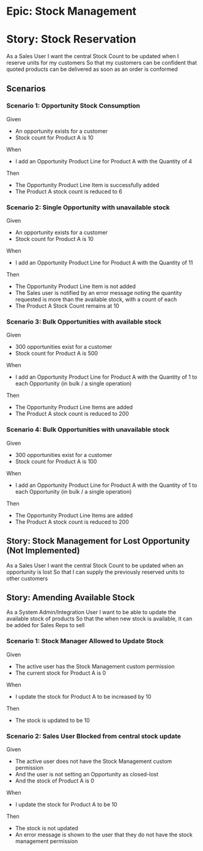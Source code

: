 
# Epic: Stock Management

# Story: Stock Reservation
As a Sales User
I want the central Stock Count to be updated when I reserve units for my customers
So that my customers can be confident that quoted products can be delivered as soon as an order is conformed
## Scenarios
### Scenario 1: Opportunity Stock Consumption
Given 
- An opportunity exists for a customer
- Stock count for Product A is 10

When 
- I add an Opportunity Product Line for Product A with the Quantity of 4

Then 
- The Opportunity Product Line Item is successfully added
-  The Product A stock count is reduced to 6

### Scenario 2: Single Opportunity with unavailable stock
Given 
-  An opportunity exists for a customer
- Stock count for Product A is 10

When 
- I add an Opportunity Product Line for Product A with the Quantity of 11

Then 
- The Opportunity Product Line Item is not added
- The Sales user is notified by an error message noting the quantity requested is more than the available stock, with a count of each
- The Product A Stock Count remains at 10

### Scenario 3: Bulk Opportunities with available stock
Given 
-  300 opportunities exist for a customer
- Stock count for Product A is 500

When 
- I add an Opportunity Product Line for Product A with the Quantity of 1 to each Opportunity (in bulk / a single operation)

Then 
- The Opportunity Product Line Items are added
-  The Product A stock count is reduced to 200

### Scenario 4: Bulk Opportunities with unavailable stock
Given 
-  300 opportunities exist for a customer
- Stock count for Product A is 100

When 
- I add an Opportunity Product Line for Product A with the Quantity of 1 to each Opportunity (in bulk / a single operation)

Then 
- The Opportunity Product Line Items are added
-  The Product A stock count is reduced to 200


## Story: Stock Management for Lost Opportunity (Not Implemented)
As a Sales User
I want the central Stock Count to be updated when an opportunity is lost
So that I can supply the previously reserved units to other customers

## Story: Amending Available Stock
As a System Admin/Integration User
I want to be able to update the available stock of products
So that the when new stock is available, it can be added for Sales Reps to sell

### Scenario 1: Stock Manager Allowed to Update Stock
Given
- The active user has the Stock Management custom permission
- The current stock for Product A is 0

When
- I update the stock for Product A to be increased by 10

Then
- The stock is updated to be 10

### Scenario 2: Sales User Blocked from central stock update

Given
- The active user does not have the Stock Management custom permission
- And the user is not setting an Opportunity as closed-lost
- And the stock of Product A is 0

When
- I update the stock for Product A to be 10

Then
- The stock is not updated
- An error message is shown to the user that they do not have the stock management permission
